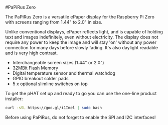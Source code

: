 <!--
---
name: PaPiRus Zero
class: board
type: display
formfactor: pHAT
manufacturer: Pi Supply
description: PaPiRus Zero is an ePaper / eInk screen pHAT module for the Pi Zero
url: https://www.kickstarter.com/projects/pisupply/papirus-the-epaper-screen-hat-for-your-raspberry-p
github: https://github.com/PiSupply/PaPiRus
buy: https://www.pi-supply.com/product/papirus-zero-epaper-screen-phat-pi-zero/
image: 'papirus-zero.png'
pincount: 40
eeprom: no
power:
  '1':
  '2':
ground:
  '6':
  '9':
  '14':
  '20':
  '25':
  '30':
  '34':
  '39':
pin:
  '3':
    mode: i2c
  '5':
    mode: i2c
  '8':
    name: Border Control
  '10':
    name: Discharge
  '11':
    name: Temp Sens
  '16':
    name: Panel On
  '18':
    name: Chip On Glass Reset
  '19':
    mode: spi
  '21':
    mode: spi
  '22':
    name: Chip On Glass Busy
  '23':
    mode: spi
  '24':
    mode: spi
  '26':
    mode: spi
  '35':
    name: SW4
    mode: input
    active: low
  '36':
    name: SW2
    mode: input
    active: low
  '37':
    name: SW5
    mode: input
    active: low  
  '38':
    name: SW3
    mode: input
    active: low
  '40':
    name: SW1
    mode: input
    active: low
  i2c:
    '0x4B':
      name: Temperature Sensor
      device: LM75BD
-->
#PaPiRus Zero

The PaPiRus Zero is a versatile ePaper display for the Raspberry Pi Zero with screens ranging from 1.44" to 2.0" in size.

Unlike conventional displays, ePaper reflects light, and is capable of holding text and images indefinitely, even without electricity. The display does not require any power to keep the image and will stay 'on' without any power connection for many days before slowly fading. It's also daylight readable and is very high contrast.

* Interchangeable screen sizes (1.44" or 2.0")
* 32MBit Flash Memory
* Digital temperature sensor and thermal watchdog
* GPIO breakout solder pads
* 5 x optional slimline switches on top

To get the pHAT set up and ready to go you can use the one-line product installer:

```bash
curl -sSL https://goo.gl/i1Imel | sudo bash
```

Before using PaPiRus, do not forget to enable the SPI and I2C interfaces!
